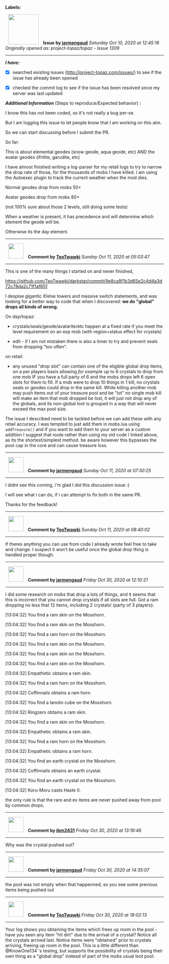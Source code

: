 **Labels:**



<a href="https://github.com/jarmengaud"><img src="https://avatars3.githubusercontent.com/u/52013132?v=4" width="96" height="96" hspace="10"></img></a> **Issue by [jarmengaud](https://github.com/jarmengaud)**
_Saturday Oct 10, 2020 at 12:45:16_
_Originally opened as: project-topaz/topaz - Issue 1309_

----

<!-- place 'x' mark between square [] brackets to checkmark box -->
**_I have:_**

- [x] searched existing issues (http://project-topaz.com/issues/) to see if the issue has already been opened
- [x] checked the commit log to see if the issue has been resolved since my server was last updated

**_Additional Information_** (Steps to reproduce/Expected behavior) **:** 

I know this has not been coded, so it's not really a bug per-se.
But I am logging this issue to let people know that I am working on this atm.
So we can start discussing before I submit the PR.

So far:
This is about elemental geodes (snow geode, aqua geode, etc) AND the avatar geodes (ifritite, garudite, etc)

I have almost finished writing a log-parser for my retail logs to try to narrow the drop rate of those, for the thousands of mobs I have killed. I am using the Autoexec plugin to track the current weather when the mod dies.

Normal geodes drop from mobs 50+
Avatar geodes drop from mobs 80+
(not 100% sure about those 2 levels, still doing some tests)

When a weather is present, it has precedence and will determine which element the geode will be.
Otherwise its the day element.





----
<a href="https://github.com/TeoTwawki"><img src="https://avatars0.githubusercontent.com/u/6871475?v=4" width="48" height="48" hspace="10"></img></a> **Comment by [TeoTwawki](https://github.com/TeoTwawki)**
_Sunday Oct 11, 2020 at 05:03:47_

----

This is one of the many things I started on and never finished,
https://github.com/TeoTwawki/darkstar/commit/9e8ca8f1b3d65e2c4d4a3d72c78da2c71f1af651

I despise gigantic if/else towers and massive switch statements, and was looking for a better way to code that when I discovered: **we do "global" drops all kinds of wrong.**

On dsp/topaz: 
* crystals/seals/geode/avatarite/etc happen at a fixed rate if you meet the level requirement on an exp mob (with region+status effect for crystals)
* edit - if I am not mistaken there is also a timer to try and prevent seals from dropping "too often".

on retail:
* any unused "drop slot" can contain one of the eligible global drop items, on a per players basis allowing *for example* up to 6 crystals to drop from one mob IF you have a full party of 6 and the mobs drops left 6 open slots for them to fill. If a mob were to drop 10 things in 1 kill, no crystals seals or geodes could drop in the same kill. While killing another mob may push items out of your treasure pool and be "lot" no single mob kill will make an item that mob dropped be lost, it will just not drop any of the globals, and its non-global loot is grouped in a way that will never exceed the max pool size.

The issue I described need to be tackled before we can add these with any retail accuracy. I was tempted to just add them in mobs.lua using `addTreasure()` and if you want to add them to your server as a custom addition I suggest that route rather than using my old code I linked above, as its the shortest/simplest method. be aware however this bypasses the pool cap in the core and can cause treasure loss.


----
<a href="https://github.com/jarmengaud"><img src="https://avatars3.githubusercontent.com/u/52013132?v=4" width="48" height="48" hspace="10"></img></a> **Comment by [jarmengaud](https://github.com/jarmengaud)**
_Sunday Oct 11, 2020 at 07:30:25_

----

I didnt see this coming, i'm glad I did this discussion issue :)
I will see what i can do, if i can attempt to fix both in the same PR.
Thanks for the feedback!


----
<a href="https://github.com/TeoTwawki"><img src="https://avatars0.githubusercontent.com/u/6871475?v=4" width="48" height="48" hspace="10"></img></a> **Comment by [TeoTwawki](https://github.com/TeoTwawki)**
_Sunday Oct 11, 2020 at 08:40:02_

----

If theres anything you can use from code I already wrote feel free to take and change. I suspect it won’t be useful once the global drop thing is handled proper though.


----
<a href="https://github.com/jarmengaud"><img src="https://avatars3.githubusercontent.com/u/52013132?v=4" width="48" height="48" hspace="10"></img></a> **Comment by [jarmengaud](https://github.com/jarmengaud)**
_Friday Oct 30, 2020 at 12:10:21_

----

I did some research on mobs that drop a lots of things, and it seems that this is incorrect that you cannot drop crystals if all slots are full. Got a ram dropping no less that 12 items, including 2 crystals! (party of 3 players):

[13:04:32] You find a ram skin on the Mosshorn.
[13:04:32] You find a ram skin on the Mosshorn.
[13:04:32] You find a ram horn on the Mosshorn.
[13:04:32] You find a ram skin on the Mosshorn.
[13:04:32] You find a ram skin on the Mosshorn.
[13:04:32] You find a ram skin on the Mosshorn.
[13:04:32] Empathetic obtains a ram skin.
[13:04:32] You find a ram horn on the Mosshorn.
[13:04:32] Coffinnails obtains a ram horn.
[13:04:32] You find a lanolin cube on the Mosshorn.
[13:04:32] Ringzero obtains a ram skin.
[13:04:32] You find a ram skin on the Mosshorn.
[13:04:32] Empathetic obtains a ram skin.
[13:04:32] You find a ram horn on the Mosshorn.
[13:04:32] Empathetic obtains a ram horn.
[13:04:32] You find an earth crystal on the Mosshorn.
[13:04:32] Coffinnails obtains an earth crystal.
[13:04:32] You find an earth crystal on the Mosshorn.
[13:04:32] Koru-Moru casts Haste II.

the only rule is that the rare and ex items are never pushed away from pool by common drops.


----
<a href="https://github.com/ibm2431"><img src="https://avatars3.githubusercontent.com/u/13112942?v=4" width="48" height="48" hspace="10"></img></a> **Comment by [ibm2431](https://github.com/ibm2431)**
_Friday Oct 30, 2020 at 13:19:46_

----

Why was the crystal pushed out?


----
<a href="https://github.com/jarmengaud"><img src="https://avatars3.githubusercontent.com/u/52013132?v=4" width="48" height="48" hspace="10"></img></a> **Comment by [jarmengaud](https://github.com/jarmengaud)**
_Friday Oct 30, 2020 at 14:35:07_

----

the pool was not empty when that happenned, so you see some previous items being pushed out


----
<a href="https://github.com/TeoTwawki"><img src="https://avatars0.githubusercontent.com/u/6871475?v=4" width="48" height="48" hspace="10"></img></a> **Comment by [TeoTwawki](https://github.com/TeoTwawki)**
_Friday Oct 30, 2020 at 18:02:13_

----

Your log shows you obtaining the items which frees up room in the pool - have you seen any item "hit dirt" due to the arrival of a crystal? Notice all the crystals arrived last. Notice items were "obtained" prior to crystals arriving, freeing up room in the pool. This is a little different than @KnowOne134 's testing, but supports the possibility of crystals being their own thing as a "global drop" instead of part of the mobs usual loot pool.
